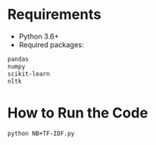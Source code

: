 # Requirements
- Python 3.6+
- Required packages:
```bash
pandas
numpy
scikit-learn
nltk
```

# How to Run the Code

```bash
python NB+TF-IDF.py
```
